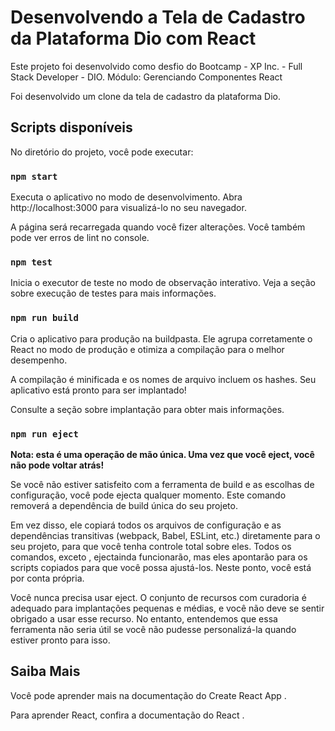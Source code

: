 # Desenvolvendo a Tela de Cadastro da Plataforma Dio com React

Este projeto foi desenvolvido como desfio do Bootcamp - XP Inc. - Full Stack Developer - DIO.
Módulo: Gerenciando Componentes React

Foi desenvolvido um clone da tela de cadastro da plataforma Dio.

## Scripts disponíveis

No diretório do projeto, você pode executar:

### `npm start`

Executa o aplicativo no modo de desenvolvimento.
Abra http://localhost:3000 para visualizá-lo no seu navegador.

A página será recarregada quando você fizer alterações.
Você também pode ver erros de lint no console.

### `npm test`

Inicia o executor de teste no modo de observação interativo.
Veja a seção sobre execução de testes para mais informações.

### `npm run build`

Cria o aplicativo para produção na buildpasta.
Ele agrupa corretamente o React no modo de produção e otimiza a compilação para o melhor desempenho.

A compilação é minificada e os nomes de arquivo incluem os hashes.
Seu aplicativo está pronto para ser implantado!

Consulte a seção sobre implantação para obter mais informações.

### `npm run eject`

**Nota: esta é uma operação de mão única. Uma vez que você eject, você não pode voltar atrás!**

Se você não estiver satisfeito com a ferramenta de build e as escolhas de configuração, você pode ejecta qualquer momento. Este comando removerá a dependência de build única do seu projeto.

Em vez disso, ele copiará todos os arquivos de configuração e as dependências transitivas (webpack, Babel, ESLint, etc.) diretamente para o seu projeto, para que você tenha controle total sobre eles. Todos os comandos, exceto , ejectainda funcionarão, mas eles apontarão para os scripts copiados para que você possa ajustá-los. Neste ponto, você está por conta própria.

Você nunca precisa usar eject. O conjunto de recursos com curadoria é adequado para implantações pequenas e médias, e você não deve se sentir obrigado a usar esse recurso. No entanto, entendemos que essa ferramenta não seria útil se você não pudesse personalizá-la quando estiver pronto para isso.

## Saiba Mais

Você pode aprender mais na documentação do Create React App .

Para aprender React, confira a documentação do React .
